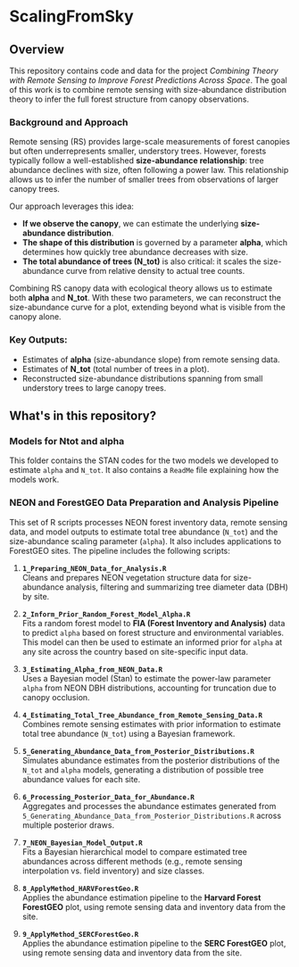 
# ScalingFromSky

## Overview


This repository contains code and data for the project *Combining Theory with Remote Sensing to Improve Forest Predictions Across Space*. The goal of this work is to combine remote sensing with size-abundance distribution theory to infer the full forest structure from canopy observations.

### Background and Approach

Remote sensing (RS) provides large-scale measurements of forest canopies but often underrepresents smaller, understory trees. However, forests typically follow a well-established **size-abundance relationship**: tree abundance declines with size, often following a power law. This relationship allows us to infer the number of smaller trees from observations of larger canopy trees.

Our approach leverages this idea:
- **If we observe the canopy**, we can estimate the underlying **size-abundance distribution**.
- **The shape of this distribution** is governed by a parameter **alpha**, which determines how quickly tree abundance decreases with size.
- **The total abundance of trees (N_tot)** is also critical: it scales the size-abundance curve from relative density to actual tree counts.

Combining RS canopy data with ecological theory allows us to estimate both **alpha** and **N_tot**. With these two parameters, we can reconstruct the size-abundance curve for a plot, extending beyond what is visible from the canopy alone.

### Key Outputs:
- Estimates of **alpha** (size-abundance slope) from remote sensing data.
- Estimates of **N_tot** (total number of trees in a plot).
- Reconstructed size-abundance distributions spanning from small understory trees to large canopy trees.
## What's in this repository?

### Models for Ntot and alpha
This folder contains the STAN codes for the two models we developed to estimate `alpha` and `N_tot`. It also contains a `ReadMe` file explaining how the models work.

### NEON and ForestGEO Data Preparation and Analysis Pipeline
This set of R scripts processes NEON forest inventory data, remote sensing data, and model outputs to estimate total tree abundance (`N_tot`) and the size-abundance scaling parameter (`alpha`). It also includes applications to ForestGEO sites. The pipeline includes the following scripts:

1. **`1_Preparing_NEON_Data_for_Analysis.R`**  
   Cleans and prepares NEON vegetation structure data for size-abundance analysis, filtering and summarizing tree diameter data (DBH) by site.

2. **`2_Inform_Prior_Random_Forest_Model_Alpha.R`**  
   Fits a random forest model to **FIA (Forest Inventory and Analysis)** data to predict `alpha` based on forest structure and environmental variables. This model can then be used to estimate an informed prior for `alpha` at any site across the country based on site-specific input data.

3. **`3_Estimating_Alpha_from_NEON_Data.R`**  
   Uses a Bayesian model (Stan) to estimate the power-law parameter `alpha` from NEON DBH distributions, accounting for truncation due to canopy occlusion.

4. **`4_Estimating_Total_Tree_Abundance_from_Remote_Sensing_Data.R`**  
   Combines remote sensing estimates with prior information to estimate total tree abundance (`N_tot`) using a Bayesian framework.

5. **`5_Generating_Abundance_Data_from_Posterior_Distributions.R`**  
   Simulates abundance estimates from the posterior distributions of the `N_tot` and `alpha` models, generating a distribution of possible tree abundance values for each site.

6. **`6_Processing_Posterior_Data_for_Abundance.R`**  
   Aggregates and processes the abundance estimates generated from `5_Generating_Abundance_Data_from_Posterior_Distributions.R` across multiple posterior draws.

7. **`7_NEON_Bayesian_Model_Output.R`**  
   Fits a Bayesian hierarchical model to compare estimated tree abundances across different methods (e.g., remote sensing interpolation vs. field inventory) and size classes.

8. **`8_ApplyMethod_HARVForestGeo.R`**  
   Applies the abundance estimation pipeline to the **Harvard Forest ForestGEO** plot, using remote sensing data and inventory data from the site.

9. **`9_ApplyMethod_SERCForestGeo.R`**  
   Applies the abundance estimation pipeline to the **SERC ForestGEO** plot, using remote sensing data and inventory data from the site.
